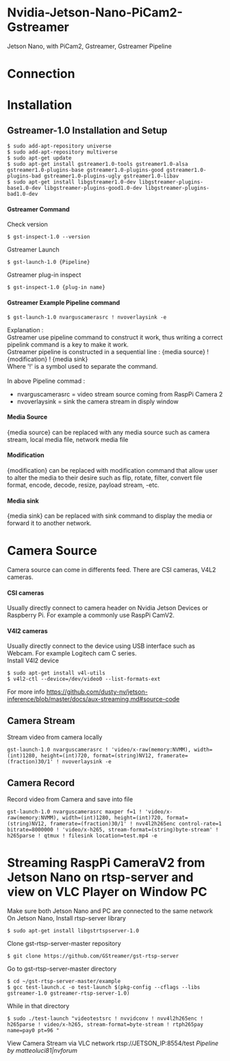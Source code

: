 # Nvidia-Jetson-Nano-PiCam2-Gstreamer
Jetson Nano, with PiCam2, Gstreamer, Gstreamer Pipeline
# Connection
# Installation
## Gstreamer-1.0 Installation and Setup
```
$ sudo add-apt-repository universe
$ sudo add-apt-repository multiverse
$ sudo apt-get update
$ sudo apt-get install gstreamer1.0-tools gstreamer1.0-alsa gstreamer1.0-plugins-base gstreamer1.0-plugins-good gstreamer1.0-plugins-bad gstreamer1.0-plugins-ugly gstreamer1.0-libav
$ sudo apt-get install libgstreamer1.0-dev libgstreamer-plugins-base1.0-dev libgstreamer-plugins-good1.0-dev libgstreamer-plugins-bad1.0-dev
```
#### Gstreamer Command
Check version
```
$ gst-inspect-1.0 --version
```
Gstreamer Launch
```
$ gst-launch-1.0 {Pipeline}
```
Gstreamer plug-in inspect
```
$ gst-inspect-1.0 {plug-in name}
```
#### Gstreamer Example Pipeline command
```
$ gst-launch-1.0 nvarguscamerasrc ! nvoverlaysink -e
```
Explanation :\
Gstreamer use pipeline command to construct it work, thus writing a correct pipelink command is a key to make it work.\
Gstreamer pipeline is constructed in a sequential line : {media source} ! {modification} ! {media sink} \
Where '!' is a symbol used to separate the command.\
\
In above Pipeline commad :
- nvarguscamerasrc = video stream source coming from RaspPi Camera 2
- nvoverlaysink    = sink the camera stream in disply window
#### Media Source
{media source} can be replaced with any media source such as camera stream, local media file, network media file
#### Modification
{modification} can be replaced with modification command that allow user to alter the media to their desire such as flip, rotate, filter, convert file format, encode, decode, resize, payload stream, -etc.
#### Media sink
{media sink} can be replaced with sink command to display the media or forward it to another network.
# Camera Source
Camera source can come in differents feed. There are CSI cameras, V4L2 cameras.
#### CSI cameras
Usually directly connect to camera header on Nvidia Jetson Devices or Raspberry Pi. For example a commonly use RaspPi CamV2.
#### V4l2 cameras
Usually directly connect to the device using USB interface such as Webcam. For example Logitech cam C series.\
Install V4l2 device
```
$ sudo apt-get install v4l-utils
$ v4l2-ctl --device=/dev/video0 --list-formats-ext
```
For more info https://github.com/dusty-nv/jetson-inference/blob/master/docs/aux-streaming.md#source-code
## Camera Stream
Stream video from camera locally
```
gst-launch-1.0 nvarguscamerasrc ! 'video/x-raw(memory:NVMM), width=(int)1280, height=(int)720, format=(string)NV12, framerate=(fraction)30/1' ! nvoverlaysink -e
```
## Camera Record
Record video from Camera and save into file
```
gst-launch-1.0 nvarguscamerasrc maxper f=1 ! 'video/x-raw(memory:NVMM), width=(int)1280, height=(int)720, format=(string)NV12, framerate=(fraction)30/1' ! nvv4l2h265enc control-rate=1 bitrate=8000000 ! 'video/x-h265, stream-format=(string)byte-stream' ! h265parse ! qtmux ! filesink location=test.mp4 -e 
```
# Streaming RaspPi CameraV2 from Jetson Nano on rtsp-server and view on VLC Player on Window PC
Make sure both Jetson Nano and PC are connected to the same network\
On Jetson Nano, Install rtsp-server library
```
$ sudo apt-get install libgstrtspserver-1.0
```
Clone gst-rtsp-server-master repository
```
$ git clone https://github.com/GStreamer/gst-rtsp-server
```
Go to gst-rtsp-server-master directory
```
$ cd ~/gst-rtsp-server-master/example
$ gcc test-launch.c -o test-launch $(pkg-config --cflags --libs gstreamer-1.0 gstreamer-rtsp-server-1.0)
```
While in that directory
```
$ sudo ./test-launch "videotestsrc ! nvvidconv ! nvv4l2h265enc ! h265parse ! video/x-h265, stream-format=byte-stream ! rtph265pay name=pay0 pt=96 "
```
View Camera Stream via VLC network rtsp://JETSON_IP:8554/test _Pipeline by matteoluci81|nvforum_
